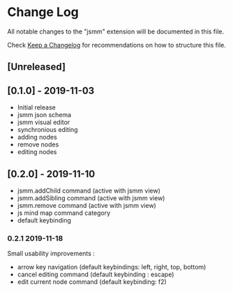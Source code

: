 # Change Log

All notable changes to the "jsmm" extension will be documented in this file.

Check [Keep a Changelog](http://keepachangelog.com/) for recommendations on how to structure this file.

## [Unreleased]

## [0.1.0] - 2019-11-03
- Initial release
- jsmm json schema
- jsmm visual editor 
- synchronious editing
- adding nodes
- remove nodes
- editing nodes

## [0.2.0] - 2019-11-10
- jsmm.addChild command (active with jsmm view)
- jsmm.addSibling command (active with jsmm view)
- jsmm.remove command (active with jsmm view)
- js mind map command category
- default keybinding


### 0.2.1 2019-11-18

Small usability improvements : 
- arrow key navigation (default keybindings: left, right, top, bottom)
- cancel editing command (default keybinding : escape)
- edit current node command (default keybinding: f2)

